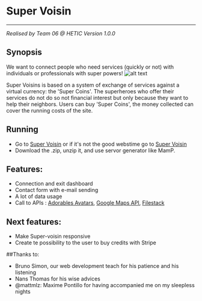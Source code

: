 # Super Voisin
-----------------------
*Realised by Team 06 @ HETIC*
*Version 1.0.0*

## Synopsis
We want to connect people who need services (quickly or not) with individuals or professionals with super powers!
![alt text](https://preview.ibb.co/fckRGn/Capture_d_e_cran_2018_04_13_a_01_41_50.png)

Super Voisins is based on a system of exchange of services against a virtual currency: the 'Super Coins'. The superheroes who offer their services do not do so not financial interest but only because they want to help their neighbors.
Users can buy 'Super Coins', the money collected can cover the running costs of the site.

## Running
 - Go to [Super Voisin](http://nicolasvrillac.com) or if it's not the good webstime go to [Super Voisin](http://supervoisin.matthieutoussaint.fr)
 - Download the .zip, unzip it, and use servor generator like MamP. 

## Features:
 - Connection and exit dashboard
 - Contact form with e-mail sending
 - A lot of data usage
 - Call to APIs : [Adorables Avatars](http://avatars.adorable.io/), [Google Maps API](https://developers.google.com/maps/?hl=fr), [Filestack](https://www.filestack.com/)

## Next features:
 - Make Super-voisin responsive
 - Create te possibility to the user to buy credits with Stripe

 ##Thanks to:
 - Bruno Simon, our web development teach for his patience and his listening
 - Nans Thomas for his wise advices
 - @mattmlz: Maxime Pontillo for having accompanied me on my sleepless nights